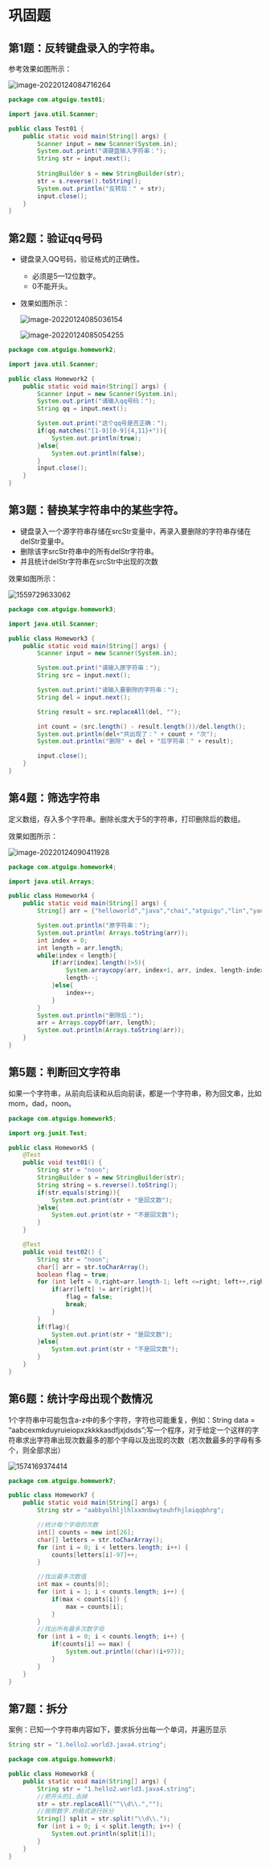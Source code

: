 # 巩固题

## 第1题：反转键盘录入的字符串。

参考效果如图所示：

![image-20220124084716264](https://iamgs.oss-cn-shanghai.aliyuncs.com/Images/image-20220124084716264.png)

```java
package com.atguigu.test01;

import java.util.Scanner;

public class Test01 {
	public static void main(String[] args) {
		Scanner input = new Scanner(System.in);
		System.out.print("请键盘输入字符串：");
		String str = input.next();
		
		StringBuilder s = new StringBuilder(str);
		str = s.reverse().toString();
		System.out.println("反转后：" + str);
		input.close();
	}
}

```



## 第2题：验证qq号码

* 键盘录入QQ号码，验证格式的正确性。
  * 必须是5—12位数字。
  * 0不能开头。

* 效果如图所示：

  ![image-20220124085036154](https://iamgs.oss-cn-shanghai.aliyuncs.com/Images/image-20220124085036154.png)
  
  ![image-20220124085054255](https://iamgs.oss-cn-shanghai.aliyuncs.com/Images/image-20220124085054255.png)

```java
package com.atguigu.homework2;

import java.util.Scanner;

public class Homework2 {
    public static void main(String[] args) {
        Scanner input = new Scanner(System.in);
        System.out.print("请输入qq号码：");
        String qq = input.next();

        System.out.print("这个qq号是否正确：");
        if(qq.matches("[1-9][0-9]{4,11}+")){
            System.out.println(true);
        }else{
            System.out.println(false);
        }
        input.close();
    }
}
```

## 第3题：替换某字符串中的某些字符。

* 键盘录入一个源字符串存储在srcStr变量中，再录入要删除的字符串存储在delStr变量中。
* 删除该字srcStr符串中的所有delStr字符串。
* 并且统计delStr字符串在srcStr中出现的次数

效果如图所示：

![1559729633062](https://iamgs.oss-cn-shanghai.aliyuncs.com/Images/1559729633062.png)

```java
package com.atguigu.homework3;

import java.util.Scanner;

public class Homework3 {
    public static void main(String[] args) {
        Scanner input = new Scanner(System.in);

        System.out.print("请输入原字符串：");
        String src = input.next();

        System.out.print("请输入要删除的字符串：");
        String del = input.next();

        String result = src.replaceAll(del, "");

        int count = (src.length() - result.length())/del.length();
        System.out.println(del+"共出现了：" + count + "次");
        System.out.println("删除" + del + "后字符串：" + result);

        input.close();
    }
}
```

## 第4题：筛选字符串

定义数组，存入多个字符串。删除长度大于5的字符串，打印删除后的数组。

效果如图所示：

![image-20220124090411928](尚硅谷_15_基础API与常见算法_homework.assets/image-20220124090411928.png)

```java
package com.atguigu.homework4;

import java.util.Arrays;

public class Homework4 {
    public static void main(String[] args) {
        String[] arr = {"helloworld","java","chai","atguigu","lin","yan","I love you"};

        System.out.println("原字符串：");
        System.out.println( Arrays.toString(arr));
        int index = 0;
        int length = arr.length;
        while(index < length){
            if(arr[index].length()>5){
                System.arraycopy(arr, index+1, arr, index, length-index-1);
                length--;
            }else{
                index++;
            }
        }
        System.out.println("删除后：");
        arr = Arrays.copyOf(arr, length);
        System.out.println(Arrays.toString(arr));
    }
}

```

## 第5题：判断回文字符串

如果一个字符串，从前向后读和从后向前读，都是一个字符串，称为回文串，比如mom，dad，noon。

```java
package com.atguigu.homework5;

import org.junit.Test;

public class Homework5 {
    @Test
    public void test01() {
        String str = "noon";
        StringBuilder s = new StringBuilder(str);
        String string = s.reverse().toString();
        if(str.equals(string)){
            System.out.print(str + "是回文数");
        }else{
            System.out.print(str + "不是回文数");
        }
    }

    @Test
    public void test02() {
        String str = "noon";
        char[] arr = str.toCharArray();
        boolean flag = true;
        for (int left = 0,right=arr.length-1; left <=right; left++,right--) {
            if(arr[left] != arr[right]){
                flag = false;
                break;
            }
        }
        if(flag){
            System.out.print(str + "是回文数");
        }else{
            System.out.print(str + "不是回文数");
        }
    }
}
```

## 第6题：统计字母出现个数情况

1个字符串中可能包含a-z中的多个字符，字符也可能重复，例如：String data = “aabcexmkduyruieiopxzkkkkasdfjxjdsds”;写一个程序，对于给定一个这样的字符串求出字符串出现次数最多的那个字母以及出现的次数（若次数最多的字母有多个，则全部求出）

![1574169374414](https://iamgs.oss-cn-shanghai.aliyuncs.com/Images/1574169374414.png)

```java
package com.atguigu.homework7;

public class Homework7 {
    public static void main(String[] args) {
        String str = "aabbyolhljlhlxxmnbwyteuhfhjloiqqbhrg";

        //统计每个字母的次数
        int[] counts = new int[26];
        char[] letters = str.toCharArray();
        for (int i = 0; i < letters.length; i++) {
            counts[letters[i]-97]++;
        }

        //找出最多次数值
        int max = counts[0];
        for (int i = 1; i < counts.length; i++) {
            if(max < counts[i]) {
                max = counts[i];
            }
        }
        //找出所有最多次数字母
        for (int i = 0; i < counts.length; i++) {
            if(counts[i] == max) {
                System.out.println((char)(i+97));
            }
        }
    }
}
```

## 第7题：拆分

案例：已知一个字符串内容如下，要求拆分出每一个单词，并遍历显示

```java
String str = "1.hello2.world3.java4.string";
```

```java
package com.atguigu.homework8;

public class Homework8 {
    public static void main(String[] args) {
        String str = "1.hello2.world3.java4.string";
        //把开头的1.去掉
        str = str.replaceAll("^\\d\\.","");
        //按照数字.的格式进行拆分
        String[] split = str.split("\\d\\.");
        for (int i = 0; i < split.length; i++) {
            System.out.println(split[i]);
        }
    }
}
```

